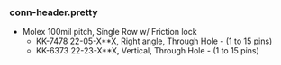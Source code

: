 ### conn-header.pretty ### 

* Molex 100mil pitch, Single Row w/ Friction lock
    - KK-7478 22-05-X**X, Right angle, Through Hole - (1 to 15 pins)
    - KK-6373 22-23-X**X, Vertical, Through Hole - (1 to 15 pins)

